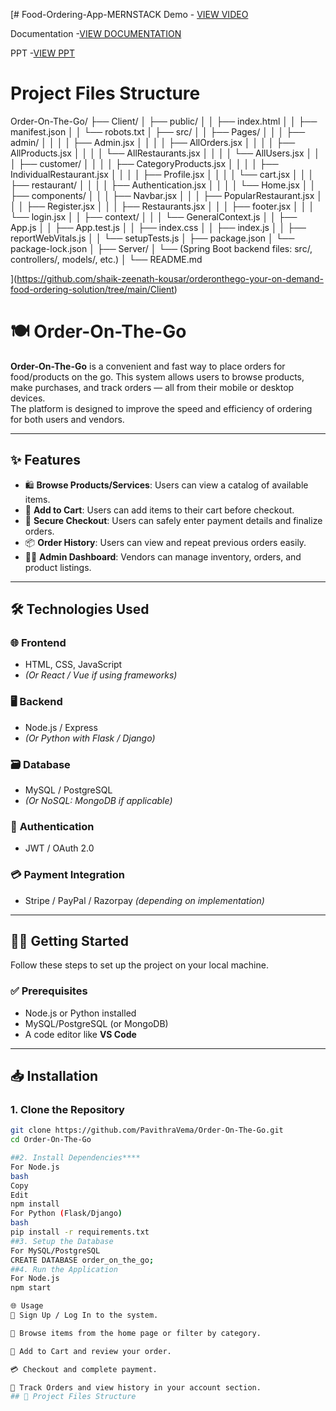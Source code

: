[# Food-Ordering-App-MERNSTACK
Demo - <a href="https://drive.google.com/file/d/1DLog3a51djjwvSNz1WrkB0uMwp-8e3c1/view?usp=drivesdk">VIEW VIDEO</a>


Documentation -<a href="https://docs.google.com/document/d/1aSGhfxFfMYMJChknR-pL47FW-idnhj2F/edit?usp=sharing&ouid=107917445781301743104&rtpof=true&sd=true">VIEW DOCUMENTATION </a>


PPT -<a href="https://www.canva.com/design/DAGr73dEvwY/SHf8qVJavnbW1fiQh3uewg/view?utm_content=DAGr73dEvwY&utm_campaign=designshare&utm_medium=link2&utm_source=uniquelinks&utlId=h77f2db05c4">VIEW PPT</a>




# Project Files Structure
Order-On-The-Go/
├── Client/
│   ├── public/
│   │   ├── index.html
│   │   ├── manifest.json
│   │   └── robots.txt
│   ├── src/
│   │   ├── Pages/
│   │   │   ├── admin/
│   │   │   │   ├── Admin.jsx
│   │   │   │   ├── AllOrders.jsx
│   │   │   │   ├── AllProducts.jsx
│   │   │   │   └── AllRestaurants.jsx
│   │   │   │   └── AllUsers.jsx
│   │   │   ├── customer/
│   │   │   │   ├── CategoryProducts.jsx
│   │   │   │   ├── IndividualRestaurant.jsx
│   │   │   │   ├── Profile.jsx
│   │   │   │   └── cart.jsx
│   │   │   ├── restaurant/
│   │   │   │   ├── Authentication.jsx
│   │   │   │   └── Home.jsx
│   │   ├── components/
│   │   │   ├── Navbar.jsx
│   │   │   ├── PopularRestaurant.jsx
│   │   │   ├── Register.jsx
│   │   │   ├── Restaurants.jsx
│   │   │   ├── footer.jsx
│   │   │   └── login.jsx
│   │   ├── context/
│   │   │   └── GeneralContext.js
│   │   ├── App.js
│   │   ├── App.test.js
│   │   ├── index.css
│   │   ├── index.js
│   │   ├── reportWebVitals.js
│   │   └── setupTests.js
│   ├── package.json
│   └── package-lock.json
│
├── Server/
│   └── (Spring Boot backend files: src/, controllers/, models/, etc.)
│
└── README.md

](https://github.com/shaik-zeenath-kousar/orderonthego-your-on-demand-food-ordering-solution/tree/main/Client)


# 🍽️ Order-On-The-Go

**Order-On-The-Go** is a convenient and fast way to place orders for food/products on the go. This system allows users to browse products, make purchases, and track orders — all from their mobile or desktop devices.  
The platform is designed to improve the speed and efficiency of ordering for both users and vendors.

---

## ✨ Features

- 🛍️ **Browse Products/Services**: Users can view a catalog of available items.  
- 🛒 **Add to Cart**: Users can add items to their cart before checkout.  
- 🔐 **Secure Checkout**: Users can safely enter payment details and finalize orders.  
- 📦 **Order History**: Users can view and repeat previous orders easily.  
- 🧑‍💼 **Admin Dashboard**: Vendors can manage inventory, orders, and product listings.  

---

## 🛠️ Technologies Used

### 🌐 **Frontend**
- HTML, CSS, JavaScript  
- *(Or React / Vue if using frameworks)*

### 🖥️ **Backend**
- Node.js / Express  
- *(Or Python with Flask / Django)*

### 🗃️ **Database**
- MySQL / PostgreSQL  
- *(Or NoSQL: MongoDB if applicable)*

### 🔐 **Authentication**
- JWT / OAuth 2.0

### 💳 **Payment Integration**
- Stripe / PayPal / Razorpay *(depending on implementation)*

---

## 🧑‍💻 Getting Started

Follow these steps to set up the project on your local machine.

### ✅ Prerequisites

- Node.js or Python installed  
- MySQL/PostgreSQL (or MongoDB)  
- A code editor like **VS Code**

---

## 📥 Installation

### 1. Clone the Repository

```bash
git clone https://github.com/PavithraVema/Order-On-The-Go.git
cd Order-On-The-Go

##2. Install Dependencies****
For Node.js
bash
Copy
Edit
npm install
For Python (Flask/Django)
bash
pip install -r requirements.txt
##3. Setup the Database
For MySQL/PostgreSQL
CREATE DATABASE order_on_the_go;
##4. Run the Application
For Node.js
npm start

🌐 Usage
🔐 Sign Up / Log In to the system.

🔎 Browse items from the home page or filter by category.

🛒 Add to Cart and review your order.

💳 Checkout and complete payment.

📄 Track Orders and view history in your account section.
## 📁 Project Files Structure
